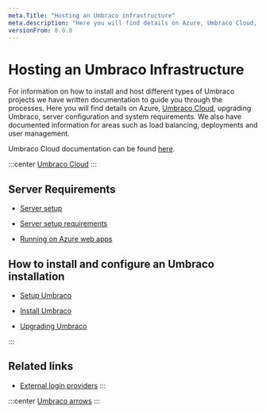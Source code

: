 ```yaml
---
meta.Title: "Hosting an Umbraco infrastructure" 
meta.description: "Here you will find details on Azure, Umbraco Cloud, upgrading Umbraco, server configuration and system requirements"
versionFrom: 8.0.0
---
```


# Hosting an Umbraco Infrastructure

For information on how to install and host different types of Umbraco projects we have written documentation to guide you through the processes. Here you will find details on Azure, [Umbraco Cloud]((https://umbraco.com/products/umbraco-cloud/)), upgrading Umbraco, server configuration and system requirements. We also have documented information for areas such as load balancing, deployments and user management.

Umbraco Cloud documentation can be found [here](https://our.umbraco.com/documentation/Umbraco-Cloud/).

:::center
[Umbraco Cloud](images/u_cloud.png)
:::

## Server Requirements

- [Server setup](https://our.umbraco.com/Documentation/Getting-Started/Setup/Server-Setup/)

- [Server setup requirements](https://our.umbraco.com/documentation/Getting-Started/Setup/Requirements/)

- [Running on Azure web apps](https://our.umbraco.com/Documentation/Getting-Started/Setup/Server-Setup/azure-web-apps)

## How to install and configure an Umbraco installation

- [Setup Umbraco](https://our.umbraco.com/Documentation/Getting-Started/Setup/)

- [Install Umbraco](https://our.umbraco.com/Documentation/Getting-Started/Setup/Install/)

- [Upgrading Umbraco](https://our.umbraco.com/Documentation/Getting-Started/Setup/Upgrading/)

:::
## Related links 
- [External login providers](https://our.umbraco.com/Documentation/Reference/Security/external-login-providers)
:::

:::center
[Umbraco arrows](iamges/arrows.png)
:::



